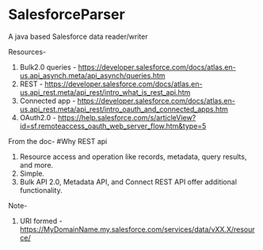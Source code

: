 # SalesforceParser
A java based Salesforce data reader/writer

Resources-
1. Bulk2.0 queries - https://developer.salesforce.com/docs/atlas.en-us.api_asynch.meta/api_asynch/queries.htm
2. REST - https://developer.salesforce.com/docs/atlas.en-us.api_rest.meta/api_rest/intro_what_is_rest_api.htm
3. Connected app - https://developer.salesforce.com/docs/atlas.en-us.api_rest.meta/api_rest/intro_oauth_and_connected_apps.htm
4. OAuth2.0 - https://help.salesforce.com/s/articleView?id=sf.remoteaccess_oauth_web_server_flow.htm&type=5

From the doc-
#Why REST api
1. Resource access and operation like records, metadata, query results, and more.
2. Simple.
3. Bulk API 2.0, Metadata API, and Connect REST API offer additional functionality.

Note-
1. URI formed - https://MyDomainName.my.salesforce.com/services/data/vXX.X/resource/ 
